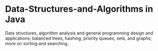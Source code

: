 # Data-Structures-and-Algorithms in Java
Data structures, algorithm analysis and general programming design and applications; balanced trees, hashing, priority queues, sets, and graphs; more on sorting and searching.
